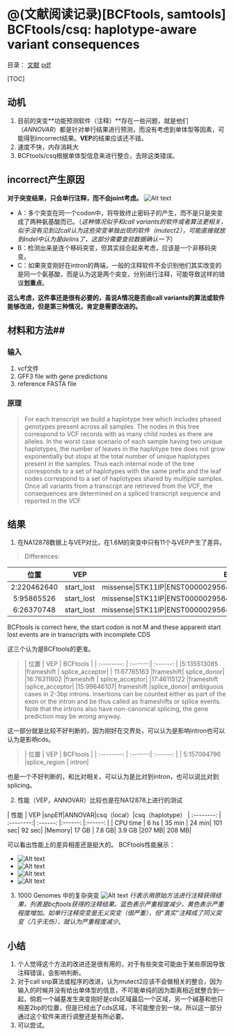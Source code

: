 @(文献阅读记录)[BCFtools, samtools]
BCFtools/csq: haplotype-aware variant consequences
=======
目录：
[文献](https://academic.oup.com/bioinformatics/article-lookup/doi/10.1093/bioinformatics/btx100#supplementary-data)
[pdf](https://github.com/ChenYuelong/ReadBooks/blob/master/pdfs/BCFtoolscsq%20haplotype-aware%20variant%20consequences%20-%202017.pdf)

[TOC]

## 动机 ##
1. 目前的突变**功能预测软件（注释）**存在一些问题，就是他们（*ANNOVAR*）都是针对单行结果进行预测，而没有考虑到单体型等因素，可能得到incorrect结果。**VEP**的结果应该还不错。
2. 速度不快，内存消耗大
3. BCFtools/csq根据单体型信息来进行整合，去除这类错误。

## incorrect产生原因 ##
**对于突变结果，只会单行注释，而不会joint考虑。**
![Alt text](../pics/bcftools-173545@2x.png)
- A：多个突变在同一个codon中，将导致终止密码子的产生，而不是只是突变成了两种氨基酸而已。（*这种情况似乎和call variants的软件或者算法更相关，似乎没有见到过call认为这些突变单独出现的软件（mutect2），可能直接就放到indel中认为是delins了，这部分需要查验数据确认一下*）
- B：检测出来是连个移码突变，但其实综合起来考虑，应该是一个非移码突变。
- C：如果突变刚好在intron的两端，一般的注释软件不会识别他们其实改变的是同一个氨基酸，而是认为这是两个突变，分别进行注释，可能导致这样的错误**划重点**。

**这么考虑，这件事还是很有必要的，虽说A情况是否由call variants的算法或软件能够改进，但是第三种情况，肯定是需要改进的。**


## 材料和方法##
### 输入 ###
1. vcf文件
2. GFF3 file with gene predictions
3. reference FASTA file

### 原理 ###

> For each transcript we build a haplotype tree which includes phased genotypes present across all samples. The nodes in this tree correspond to VCF records with as many child nodes as there are alleles. In the worst case scenario of each sample having two unique haplotypes, the number of leaves in the haplotype tree does not grow exponentially but stops at the total number of unique haplotypes present in the samples. Thus each internal node of the tree corresponds to a set of haplotypes with the same prefix and the leaf nodes correspond to a set of haplotypes shared by multiple samples. Once all variants from a transcript are retrieved from the VCF, the consequences are determined on a spliced transcript sequence and reported in the VCF

## 结果 ##
1. 在NA12878数据上与VEP对比，在1.6M的突变中只有11个与VEP产生了差异。
>Differences:


| 位置      |     VEP |   BCFtools   |
| :--------: | :--------:| :------: |
| 2:220462640   |   start_lost |  missense\|STK11IP\|ENST00000295641\|protein_coding\|+\|1R>1M\|220462640G>T |
|5:95865526|start_lost|missense\|STK11IP\|ENST00000295641\|protein_coding\|+\|1R>1M\|220462640G>T|
|  6:26370748|start_lost|missense\|STK11IP\|ENST00000295641\|protein_coding\|+\|1R>1M\|220462640G>T|
BCFtools is correct here, the start codon is not M and these apparent start lost events are in transcripts with incomplete CDS

这三个认为是BCFtools的更准。


>| 位置      |     VEP |   BCFtools   |
| :--------: | :------:| :------: |
|5:135513085 |frameshift | splice_acceptor|
 | 11:67765163 |frameshift|  splice_donor|
  |16:76311602 |frameshift | splice_acceptor|
  |17:46115122 |frameshift  |splice_acceptor|
  |15:99646107| frameshift  |splice_donor|
ambiguous cases in 2-3bp introns. Insertions can be counted either as part of the exon or the intron and be thus called as frameshifts or splice events. Note that the introns also have non-canonical splicing, the gene prediction may be wrong anyway.

这一部分就是比较不好判断的，因为刚好在交界处，可以认为是影响intron也可以认为是影响cds。

>| 位置      |     VEP |   BCFtools   |
| :--------: | :------:| :------: |
| 5:157094796 |splice_region |  intron|

也是一个不好判断的，和比对相关，可以认为是比对到intron，也可以说比对到splicing。

2. 性能（VEP，ANNOVAR）比较也是在NA12878上进行的测试
>

| 性能     |     VEP      |snpEff|ANNOVAR|csq（local）|csq（haplotype）
| :--------: | :--------:| :------: |:------: |:------: |
| CPU time   |   6 hs |  35 min  | 24 min| 101 sec| 92 sec|
|Memory| 17 GB | 7.8 GB| 3.9 GB |207 MB| 208 MB|


可以看出性能上的差异相差还是挺大的。
BCFtools性能展示：
-  ![Alt text](../pics/bcftoolsFigure2.png)
- ![Alt text](../pics/bcftoolsFigure3.png)
- ![Alt text](../pics/bcftoolsFigure4.png)
- ![Alt text](../pics/bcftoolsFigure5.png)

3. 1000 Genomes 中的复杂突变
![Alt text](../pics/bcftools-153742@2x.png)
*行表示用原始方法进行注释获得结果，列表是bcftools获得的注释结果。蓝色表示严重程度减少，黄色表示严重程度增加。如单行注释突变是无义突变（很严重），但“真实”注释成了同义突变（几乎无伤），就认为严重程度减少*。


## 小结 ##
1. 个人觉得这个方法的改进还是很有用的，对于有些突变可能由于某些原因导致注释错误，会影响判断。
2. 对于call snp算法或程序的改进，认为mutect2应该不会做相关的整合，因为输入的时候并没有给出单体型的信息，不可能单纯的因为距离相近就整合到一起，倘若一个碱基发生突变刚好是cds区域最后一个区域，另一个碱基和他只相差2bp的位置，但是已经出了cds区域，不可能整合到一块。所以这一部分通过这个软件来进行调整还是有所必要。
3. 可以尝试。




